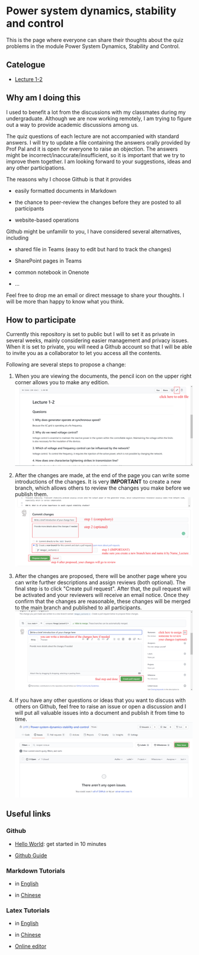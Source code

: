 # Power system dynamics, stability and control

This is the page where everyone can share their thoughts about the quiz problems in the module Power System Dynamics, Stability and Control.

## Catelogue

- [Lecture 1-2](/Lecture%201-2.md)

## Why am I doing this

I used to benefit a lot from the discussions with my classmates during my undergraduate. Although we are now working remotely, I am trying to figure out a way to provide academic discussions among us. 

The quiz questions of each lecture are not accompanied with standard answers. I will try to update a file containing the answers orally provided by Prof Pal and it is open for everyone to raise an objection. The answers might be incorrect/inaccurate/insufficient, so it is important that we try to improve them together. I am looking forward to your suggestions, ideas and any other participations.

The reasons why I choose Github is that it provides

- easily formatted documents in Markdown

- the chance to peer-review the changes before they are posted to all participants

- website-based operations

Github might be unfamilir to you, I have considered several alternatives, including

- shared file in Teams (easy to edit but hard to track the changes)

- SharePoint pages in Teams

- common notebook in Onenote

- ...

Feel free to drop me an email or direct message to share your thoughts. I will be more than happy to know what you think.

## How to participate

Currently this repository is set to public but I will to set it as private in several weeks, mainly considering easier management and privacy issues. When it is set to private, you will need a Github account so that I will be able to invite you as a collaborator to let you access all the contents.

Following are several steps to propose a change:

1. When you are viewing the documents, the pencil icon on the upper right corner allows you to make any edition.
![edit file](https://github.com/LHYi/Power-system-dynamics-stability-and-control/blob/main/figures/edit-file.png)

2. After the changes are made, at the end of the page you can write some introductions of the changes. It is very **IMPORTANT** to create a new branch, which allows others to review the changes you make before we publish them.
![commit changes](https://github.com/LHYi/Power-system-dynamics-stability-and-control/blob/main/figures/commit-change.png)

3. After the changes are proposed, there will be another page where you can write further descriptions and assign reviews (both optional). The final step is to click "Create pull request". After that, the pull request will be activated and your reviewers will receive an email notice. Once they confirm that the changes are reasonable, these changes will be merged to the main branch and published to all participants.
![pull request](https://github.com/LHYi/Power-system-dynamics-stability-and-control/blob/main/figures/pull-request.png)

4. If you have any other questions or ideas that you want to discuss with others on Github, feel free to raise an issue or open a discussion and I will put all valuable issues into a document and publish it from time to time.
![raise an issue](https://github.com/LHYi/Power-system-dynamics-stability-and-control/blob/main/figures/issues.png)

## Useful links

### Github

- [Hello World](https://guides.github.com/activities/hello-world/): get started in 10 minutes

- [Github Guide](https://guides.github.com/)

### Markdown Tutorials

- in [English](https://www.markdownguide.org/)

- in [Chinese](https://www.runoob.com/markdown/md-tutorial.html)

### Latex Tutorials

- in [English](https://www.overleaf.com/learn/latex/Learn_LaTeX_in_30_minutes)

- in [Chinese](https://zhuanlan.zhihu.com/p/109446026)

- [Online editor](https://www.overleaf.com/)
